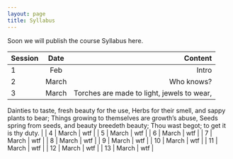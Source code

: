 ```yaml
---
layout: page
title: Syllabus
---
```


Soon we will publish the course Syllabus here.

| Session        | Date           | Content  |
| ------------- |:-------------:| -----:|
| 1 | Feb | Intro |
| 2 | March |   Who knows? |
| 3 | March |   Torches are made to light, jewels to wear,
Dainties to taste, fresh beauty for the use,
Herbs for their smell, and sappy plants to bear;
Things growing to themselves are growth’s abuse,
  Seeds spring from seeds, and beauty breedeth beauty;
  Thou wast begot; to get it is thy duty. |
| 4 | March |    wtf |
| 5 | March |    wtf |
| 6 | March |    wtf |
| 7 | March |    wtf |
| 8 | March |    wtf |
| 9 | March |    wtf |
| 10 | March |    wtf |
| 11 | March |    wtf |
| 12 | March |    wtf |
| 13 | March |    wtf |
